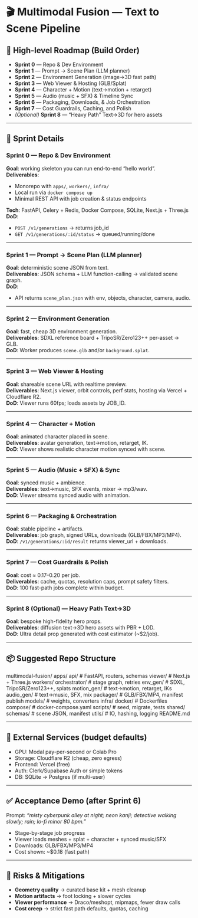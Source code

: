# 🎬 Multimodal Fusion — Text to Scene Pipeline

## 🧭 High-level Roadmap (Build Order)

- **Sprint 0** — Repo & Dev Environment  
- **Sprint 1** — Prompt → Scene Plan (LLM planner)  
- **Sprint 2** — Environment Generation (image→3D fast path)  
- **Sprint 3** — Web Viewer & Hosting (GLB/Splat)  
- **Sprint 4** — Character + Motion (text→motion + retarget)  
- **Sprint 5** — Audio (music + SFX) & Timeline Sync  
- **Sprint 6** — Packaging, Downloads, & Job Orchestration  
- **Sprint 7** — Cost Guardrails, Caching, and Polish  
- *(Optional)* **Sprint 8** — “Heavy Path” Text→3D for hero assets  

---

## 🚀 Sprint Details

### Sprint 0 — Repo & Dev Environment
**Goal**: working skeleton you can run end-to-end “hello world”.  
**Deliverables**:
- Monorepo with `apps/`, `workers/`, `infra/`
- Local run via `docker compose up`
- Minimal REST API with job creation & status endpoints  

**Tech**: FastAPI, Celery + Redis, Docker Compose, SQLite, Next.js + Three.js  
**DoD**:  
- `POST /v1/generations` → returns job_id  
- `GET /v1/generations/:id/status` → queued/running/done  

---

### Sprint 1 — Prompt → Scene Plan (LLM planner)
**Goal**: deterministic scene JSON from text.  
**Deliverables**: JSON schema + LLM function-calling → validated scene graph.  
**DoD**:  
- API returns `scene_plan.json` with env, objects, character, camera, audio.  

---

### Sprint 2 — Environment Generation
**Goal**: fast, cheap 3D environment generation.  
**Deliverables**: SDXL reference board + TripoSR/Zero123++ per-asset → GLB.  
**DoD**: Worker produces `scene.glb` and/or `background.splat`.  

---

### Sprint 3 — Web Viewer & Hosting
**Goal**: shareable scene URL with realtime preview.  
**Deliverables**: Next.js viewer, orbit controls, perf stats, hosting via Vercel + Cloudflare R2.  
**DoD**: Viewer runs 60fps; loads assets by JOB_ID.  

---

### Sprint 4 — Character + Motion
**Goal**: animated character placed in scene.  
**Deliverables**: avatar generation, text→motion, retarget, IK.  
**DoD**: Viewer shows realistic character motion synced with scene.  

---

### Sprint 5 — Audio (Music + SFX) & Sync
**Goal**: synced music + ambience.  
**Deliverables**: text→music, SFX events, mixer → mp3/wav.  
**DoD**: Viewer streams synced audio with animation.  

---

### Sprint 6 — Packaging & Orchestration
**Goal**: stable pipeline + artifacts.  
**Deliverables**: job graph, signed URLs, downloads (GLB/FBX/MP3/MP4).  
**DoD**: `/v1/generations/:id/result` returns viewer_url + downloads.  

---

### Sprint 7 — Cost Guardrails & Polish
**Goal**: cost ≈ $0.17–$0.20 per job.  
**Deliverables**: cache, quotas, resolution caps, prompt safety filters.  
**DoD**: 100 fast-path jobs complete within budget.  

---

### Sprint 8 (Optional) — Heavy Path Text→3D
**Goal**: bespoke high-fidelity hero props.  
**Deliverables**: diffusion text→3D hero assets with PBR + LOD.  
**DoD**: Ultra detail prop generated with cost estimator (~$2/job).  

---

## 📦 Suggested Repo Structure

multimodal-fusion/
apps/
api/ # FastAPI, routers, schemas
viewer/ # Next.js + Three.js
workers/
orchestrator/ # stage graph, retries
env_gen/ # SDXL, TripoSR/Zero123++, splats
motion_gen/ # text→motion, retarget, IKs
audio_gen/ # text→music, SFX, mix
packager/ # GLB/FBX/MP4, manifest publish
models/ # weights, converters
infra/
docker/ # Dockerfiles
compose/ # docker-compose.yaml
scripts/ # seed, migrate, tests
shared/
schemas/ # scene JSON, manifest
utils/ # IO, hashing, logging
README.md


---

## 🔌 External Services (budget defaults)
- GPU: Modal pay-per-second or Colab Pro  
- Storage: Cloudflare R2 (cheap, zero egress)  
- Frontend: Vercel (free)  
- Auth: Clerk/Supabase Auth or simple tokens  
- DB: SQLite → Postgres (if multi-user)  

---

## ✅ Acceptance Demo (after Sprint 6)
Prompt: *“misty cyberpunk alley at night; neon kanji; detective walking slowly; rain; lo-fi minor 80 bpm.”*  
- Stage-by-stage job progress  
- Viewer loads meshes + splat + character + synced music/SFX  
- Downloads: GLB/FBX/MP3/MP4  
- Cost shown: ~$0.18 (fast path)  

---

## 🧠 Risks & Mitigations
- **Geometry quality** → curated base kit + mesh cleanup  
- **Motion artifacts** → foot locking + slower cycles  
- **Viewer performance** → Draco/meshopt, mipmaps, fewer draw calls  
- **Cost creep** → strict fast path defaults, quotas, caching  
